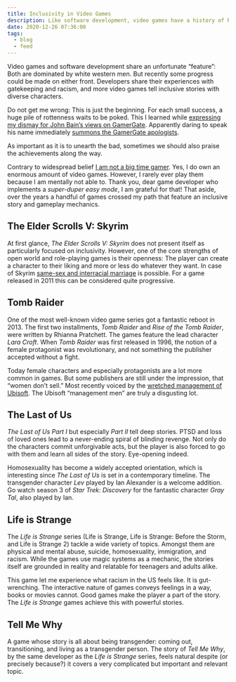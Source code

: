 ```yaml
---
title: Inclusivity in Video Games
description: Like software development, video games have a history of being dominated by white men.
date: 2020-12-26 07:36:00
tags:
  - blog
  - feed
---
```


Video games and software development share an unfortunate “feature”: Both are dominated by white western men. But recently some progress could be made on either front. Developers share their experiences with gatekeeping and racism, and more video games tell inclusive stories with diverse characters.

Do not get me wrong: This is just the beginning. For each small success, a huge pile of rottenness waits to be poked. This I learned while [expressing my dismay for John Bain’s views on GamerGate](https://twitter.com/mvsde/status/1331893390666035201). Apparently daring to speak his name immediately [summons the GamerGate apologists](https://twitter.com/mvsde/status/1332281128070344704).

As important as it is to unearth the bad, sometimes we should also praise the achievements along the way.

Contrary to widespread belief [I am not a big time gamer](/games). Yes, I do own an enormous amount of video games. However, I rarely ever play them because I am mentally not able to. Thank you, dear game developer who implements a _super-duper easy mode_, I am grateful for that! That aside, over the years a handful of games crossed my path that feature an inclusive story and gameplay mechanics.

## The Elder Scrolls V: Skyrim

At first glance, _The Elder Scrolls V: Skyrim_ does not present itself as particularly focused on inclusivity. However, one of the core strengths of open world and role-playing games is their openness: The player can create a character to their liking and more or less do whatever they want. In case of Skyrim [same-sex and interracial marriage](https://elderscrolls.fandom.com/wiki/Marriage_(Skyrim)) is possible. For a game released in 2011 this can be considered quite progressive.

## Tomb Raider

One of the most well-known video game series got a fantastic reboot in 2013. The first two installments, _Tomb Raider_ and _Rise of the Tomb Raider_, were written by Rhianna Pratchett. The games feature the lead character _Lara Croft_. When _Tomb Raider_ was first released in 1996, the notion of a female protagonist was revolutionary, and not something the publisher accepted without a fight.

Today female characters and especially protagonists are a lot more common in games. But some publishers are still under the impression, that “women don’t sell.” Most recently voiced by the [wretched management of Ubisoft](https://www.bloomberg.com/news/articles/2020-07-21/ubisoft-sexual-misconduct-scandal-harassment-sexism-and-abuse). The Ubisoft “management men” are truly a disgusting lot.

## The Last of Us

_The Last of Us Part I_ but especially _Part II_ tell deep stories. PTSD and loss of loved ones lead to a never-ending spiral of blinding revenge. Not only do the characters commit unforgivable acts, but the player is also forced to go with them and learn all sides of the story. Eye-opening indeed.

Homosexuality has become a widely accepted orientation, which is interesting since _The Last of Us_ is set in a contemporary timeline. The transgender character _Lev_ played by Ian Alexander is a welcome addition. Go watch season 3 of _Star Trek: Discovery_ for the fantastic character _Gray Tal_, also played by Ian.

## Life is Strange

The _Life is Strange_ series (Life is Strange, Life is Strange: Before the Storm, and Life is Strange 2) tackle a wide variety of topics. Amongst them are physical and mental abuse, suicide, homosexuality, immigration, and racism. While the games use magic systems as a mechanic, the stories itself are grounded in reality and relatable for teenagers and adults alike.

This game let me experience what racism in the US feels like. It is gut-wrenching. The interactive nature of games conveys feelings in a way, books or movies cannot. Good games make the player a part of the story. The _Life is Strange_ games achieve this with powerful stories.

## Tell Me Why

A game whose story is all about being transgender: coming out, transitioning, and living as a transgender person. The story of _Tell Me Why_, by the same developer as the _Life is Strange_ series, feels natural despite (or precisely because?) it covers a very complicated but important and relevant topic.
